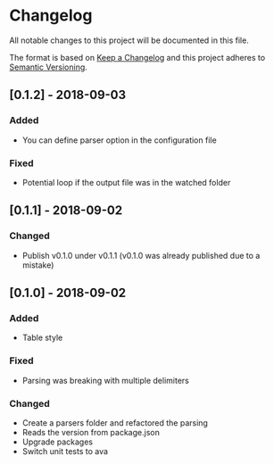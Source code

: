 # Changelog
All notable changes to this project will be documented in this file.

The format is based on [Keep a Changelog](http://keepachangelog.com/en/1.0.0/)
and this project adheres to [Semantic Versioning](http://semver.org/spec/v2.0.0.html).

## [0.1.2] - 2018-09-03
### Added
- You can define parser option in the configuration file

### Fixed
- Potential loop if the output file was in the watched folder

## [0.1.1] - 2018-09-02
### Changed
- Publish v0.1.0 under v0.1.1 (v0.1.0 was already published due to a mistake)

## [0.1.0] - 2018-09-02
### Added
- Table style

### Fixed
- Parsing was breaking with multiple delimiters

### Changed
- Create a parsers folder and refactored the parsing
- Reads the version from package.json
- Upgrade packages
- Switch unit tests to ava
